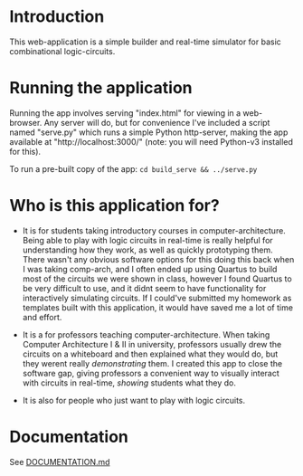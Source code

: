 # Introduction

This web-application is a simple builder and real-time simulator for basic combinational logic-circuits.


# Running the application

Running the app involves serving "index.html" for viewing in a web-browser. Any server will do, but for convenience I've included a script named "serve.py" which runs a simple Python http-server, making the app available at "http://localhost:3000/" (note: you will need Python-v3 installed for this).

To run a pre-built copy of the app:
`cd build_serve && ../serve.py`

# Who is this application for?

- It is for students taking introductory courses in computer-architecture.
Being able to play with logic circuits in real-time is really helpful for understanding how they work, as well as quickly prototyping them. There wasn't any obvious software options for this doing this back when I was taking comp-arch, and I often ended up using Quartus to build most of the circuits we were shown in class, however I found Quartus to be very difficult to use, and it didnt seem to have functionality for interactively simulating circuits. If I could've submitted my homework as templates built with this application, it would have saved me a lot of time and effort.

- It is a for professors teaching computer-architecture.
When taking Computer Architecture I & II in university, professors usually drew the circuits on a whiteboard and then explained what they would do, but they werent really *demonstrating* them. I created this app to close the software gap, giving professors a convenient way to visually interact with circuits in real-time, *showing* students what they do.

- It is also for people who just want to play with logic circuits.


# Documentation

See [DOCUMENTATION.md](./docs/DOCUMENTATION.md)

